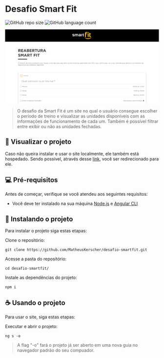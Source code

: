 
# Desafio Smart Fit

![GitHub repo size](https://img.shields.io/github/repo-size/MatheusKerscher/desafio-smartfit?style=for-the-badge) 
![GitHub language count](https://img.shields.io/github/languages/count/MatheusKerscher/desafio-smartfit?style=for-the-badge)


<img src="/src/assets/preview/preview.png" alt="Página da Smart Fit">

> O desafio da Smart Fit é um site no qual o usuário consegue escolher o período de treino e visualizar as unidades disponíveis com as informações de funcionamento de cada um. Também é possível filtrar entre exibir ou não as unidades fechadas.

## 🥳 Visualizar o projeto

Caso não queira instalar e usar o site localmente, ele também está hospedado. Sendo possível, através desse [link](https://meu-desafio-smartfit.netlify.app/), você ser redirecionado para ele.
	  
## 💻 Pré-requisitos

Antes de começar, verifique se você atendeu aos seguintes requisitos:
 
- Você deve ter instalado na sua máquina [Node.js](https://nodejs.org/en) e [Angular CLI](https://angular.io/guide/setup-local)

## 🚀 Instalando o projeto

Para instalar o projeto siga estas etapas:

Clone o repositório:

```
git clone https://github.com/MatheusKerscher/desafio-smartfit.git
```

Acesse a pasta do repositório:

```
cd desafio-smartfit/
```

Instale as dependências do projeto:
``` 
npm i
```

## ☕ Usando o projeto

Para usar o site, siga estas etapas:

Executar e abrir o projeto:
```
ng s -o
```

> A flag "-o" fará o projeto já ser aberto em uma nova guia no navegador padrão do seu compuador.
